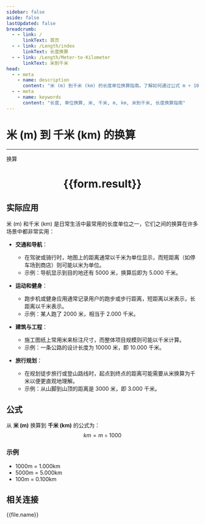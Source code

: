 ```yaml
---
sidebar: false
aside: false
lastUpdated: false
breadcrumb:
  - - link: /
      linkText: 首页
  - - link: /Length/index
      linkText: 长度换算
  - - link: /Length/Meter-to-Kilometer
      linkText: 米到千米
head:
  - - meta
    - name: description
      content: "米 (m) 到千米 (km) 的长度单位换算指南。了解如何通过公式 m ÷ 1000 换算为千米。"
  - - meta
    - name: keywords
      content: "长度, 单位换算, 米, 千米, m, km, 米到千米, 长度换算指南"
---
```

# 米 (m) 到 千米 (km) 的换算
---
<script setup>
import { onMounted, reactive, inject, ref } from 'vue'
import { NButton, NForm, NFormItem, NInput, NInputNumber, NSelect, NCard, useMessage,NGrid ,NGi } from 'naive-ui'
import { defineClientComponent } from 'vitepress'
import { Length } from '../../files';

const convert = inject('convert')

const form = reactive({
  number: null,
  result: '',
})

const convertHandler = () => {
  if (form.number !== null && !isNaN(form.number)) {
    const convertedValue = parseFloat(form.number) / 1000
    form.result = `${form.number}m = ${convertedValue.toFixed(3)}km`
  } else {
    form.result = '请输入有效的数值。'
  }
}
</script>

<n-form size="large" :model="form">
  <n-form-item label="米 (m)">
    <n-input-number v-model:value="form.number" placeholder="输入米" style="width: 100%" />
  </n-form-item>
  <n-form-item>
    <n-button type="info" @click="convertHandler" block>换算</n-button>
  </n-form-item>
</n-form>

<n-card  embedded :bordered="false" hoverable>
  <div  style="text-align:center">
    <h1>{{form.result}}</h1>
  </div>
</n-card>

## 实际应用

米 (m) 和千米 (km) 是日常生活中最常用的长度单位之一，它们之间的换算在许多场景中都非常实用：

- **交通和导航**：
  - 在驾驶或骑行时，地图上的距离通常以千米为单位显示，而短距离（如停车场到商店）则可能以米为单位。
  - 示例：导航显示到目的地还有 5000 米，换算后即为 5.000 千米。

- **运动和健身**：
  - 跑步机或健身应用通常记录用户的跑步或步行距离，短距离以米表示，长距离以千米表示。
  - 示例：某人跑了 2000 米，相当于 2.000 千米。

- **建筑与工程**：
  - 施工图纸上常用米来标注尺寸，而整体项目规模则可能以千米计算。
  - 示例：一条公路的设计长度为 10000 米，即 10.000 千米。

- **旅行规划**：
  - 在规划徒步旅行或登山路线时，起点到终点的距离可能需要从米换算为千米以便更直观地理解。
  - 示例：从山脚到山顶的距离是 3000 米，即 3.000 千米。

## 公式

从 **米 (m)** 换算到 **千米 (km)** 的公式为：
$$ km = m \div 1000 $$

### 示例
- 1000m = 1.000km
- 5000m = 5.000km
- 100m = 0.100km

## 相关连接
<n-grid x-gap="12" :cols="2">
  <n-gi v-for="(file, index) in Length" :key="index">
    <n-button
      text
      tag="a"
      :href="file.path"
      type="info"
    >
      {{file.name}}
    </n-button>
  </n-gi>
</n-grid>